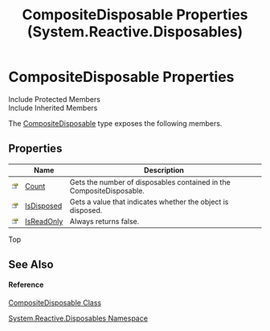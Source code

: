 ﻿---
title: CompositeDisposable Properties (System.Reactive.Disposables)
TOCTitle: CompositeDisposable Properties
ms:assetid: Properties.T:System.Reactive.Disposables.CompositeDisposable
ms:mtpsurl: https://msdn.microsoft.com/en-us/library/system.reactive.disposables.compositedisposable_properties(v=VS.103)
ms:contentKeyID: 36068431
ms.date: 06/28/2011
mtps_version: v=VS.103
---

# CompositeDisposable Properties

Include Protected Members  
Include Inherited Members  

The [CompositeDisposable](hh228980\(v=vs.103\).md) type exposes the following members.

## Properties

<table>
<thead>
<tr class="header">
<th> </th>
<th>Name</th>
<th>Description</th>
</tr>
</thead>
<tbody>
<tr class="odd">
<td><img src="images\Hh211972.pubproperty(en-us,VS.103).gif" title="Public property" alt="Public property" /></td>
<td><a href="hh244304(v=vs.103).md">Count</a></td>
<td>Gets the number of disposables contained in the CompositeDisposable.</td>
</tr>
<tr class="even">
<td><img src="images\Hh211972.pubproperty(en-us,VS.103).gif" title="Public property" alt="Public property" /></td>
<td><a href="hh229231(v=vs.103).md">IsDisposed</a></td>
<td>Gets a value that indicates whether the object is disposed.</td>
</tr>
<tr class="odd">
<td><img src="images\Hh211972.pubproperty(en-us,VS.103).gif" title="Public property" alt="Public property" /></td>
<td><a href="hh211656(v=vs.103).md">IsReadOnly</a></td>
<td>Always returns false.</td>
</tr>
</tbody>
</table>

Top

## See Also

#### Reference

[CompositeDisposable Class](hh228980\(v=vs.103\).md)

[System.Reactive.Disposables Namespace](hh229090\(v=vs.103\).md)

